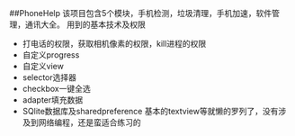 ##PhoneHelp
该项目包含5个模块，手机检测，垃圾清理，手机加速，软件管理，通讯大全。
用到的基本技术及权限
* 打电话的权限，获取相机像素的权限，kill进程的权限
* 自定义progress
* 自定义view
* selector选择器
* checkbox一键全选
* adapter填充数据
* SQlite数据库及sharedpreference
基本的textview等就懒的罗列了，没有涉及到网络编程，还是蛮适合练习的
